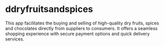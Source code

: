 # ddryfruitsandspices
This app facilitates the buying and selling of high-quality dry fruits, spices and chocolates directly from suppliers to consumers. It offers a seamless shopping experience with secure payment options and quick delivery services.

